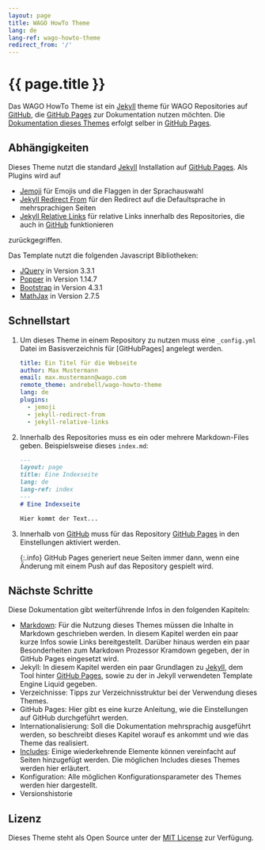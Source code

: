 ```yaml
---
layout: page
title: WAGO HowTo Theme
lang: de
lang-ref: wago-howto-theme
redirect_from: '/'
---
```


# {{ page.title }}

Das WAGO HowTo Theme ist ein [Jekyll] theme für WAGO Repositories auf [GitHub], die [GitHub Pages] zur Dokumentation nutzen möchten. Die [Dokumentation dieses Themes](https://andrebell.github.io/wago-howto-theme) erfolgt selber in [GitHub Pages].

## Abhängigkeiten

Dieses Theme nutzt die standard [Jekyll] Installation auf [GitHub Pages]. Als Plugins wird auf 

- [Jemoji] für Emojis und die Flaggen in der Sprachauswahl
- [Jekyll Redirect From] für den Redirect auf die Defaultsprache in mehrsprachigen Seiten
- [Jekyll Relative Links] für relative Links innerhalb des Repositories, die auch in [GitHub] funktionieren 

zurückgegriffen.

Das Template nutzt die folgenden Javascript Bibliotheken:

- [JQuery](https://jquery.com/) in Version 3.3.1
- [Popper](https://popper.js.org/) in Version 1.14.7
- [Bootstrap](https://getbootstrap.com) in Version 4.3.1
- [MathJax](http://www.mathjax.org) in Version 2.7.5

## Schnellstart

1. Um dieses Theme in einem Repository zu nutzen muss eine `_config.yml` Datei im Basisverzeichnis für [GitHubPages] angelegt werden.

	```yaml
	title: Ein Titel für die Webseite
	author: Max Mustermann
	email: max.mustermann@wago.com
	remote_theme: andrebell/wago-howto-theme
	lang: de
	plugins:
	  - jemoji
	  - jekyll-redirect-from
	  - jekyll-relative-links
	```

1. Innerhalb des Repositories muss es ein oder mehrere Markdown-Files geben. Beispielsweise dieses `index.md`:

	```markdown
	---
	layout: page
	title: Eine Indexseite
	lang: de
	lang-ref: index
	---
	# Eine Indexseite

	Hier kommt der Text...
	```

1. Innerhalb von [GitHub] muss für das Repository [GitHub Pages] in den Einstellungen aktiviert werden.

   {:.info}
   GitHub Pages generiert neue Seiten immer dann, wenn eine Änderung mit einem Push auf das Repository gespielt wird. 

## Nächste Schritte

Diese Dokumentation gibt weiterführende Infos in den folgenden Kapiteln:

- [Markdown](markdown/index.md): Für die Nutzung dieses Themes müssen die Inhalte in Markdown geschrieben werden. In diesem Kapitel werden ein paar kurze Infos sowie Links bereitgestellt. Darüber hinaus werden ein paar Besonderheiten zum Markdown Prozessor Kramdown gegeben, der in GitHub Pages eingesetzt wird.
- Jekyll: In diesem Kapitel werden ein paar Grundlagen zu [Jekyll], dem Tool hinter [GitHub Pages], sowie zu der in Jekyll verwendeten Template Engine Liquid gegeben.
- Verzeichnisse: Tipps zur Verzeichnisstruktur bei der Verwendung dieses Themes. 
- GitHub Pages: Hier gibt es eine kurze Anleitung, wie die Einstellungen auf GitHub durchgeführt werden.
- Internationalisierung: Soll die Dokumentation mehrsprachig ausgeführt werden, so beschreibt dieses Kapitel worauf es ankommt und wie das Theme das realisiert.
- [Includes](./includes/index.md): Einige wiederkehrende Elemente können vereinfacht auf Seiten hinzugefügt werden. Die möglichen Includes dieses Themes werden hier erläutert.
- Konfiguration: Alle möglichen Konfigurationsparameter des Themes werden hier dargestellt.
- Versionshistorie

## Lizenz

Dieses Theme steht als Open Source unter der [MIT License] zur Verfügung.

[Jekyll]: https://jekyllrb.com/ "Jekyll"
[GitHub]: https://www.github.com/ "GitHub"
[GitHub Pages]: https://help.github.com/en/articles/what-is-github-pages "GitHub Pages"
[MIT License]: https://opensource.org/licenses/MIT "MIT Lizenz"
[Jemoji]: https://github.com/jekyll/jemoji "Jemoji"
[Jekyll Redirect From]: https://github.com/jekyll/jekyll-redirect-from "Jekyll-Redirect-From"
[Jekyll Relative Links]: https://github.com/benbalter/jekyll-relative-links "Jekyll-Relative-Links"
